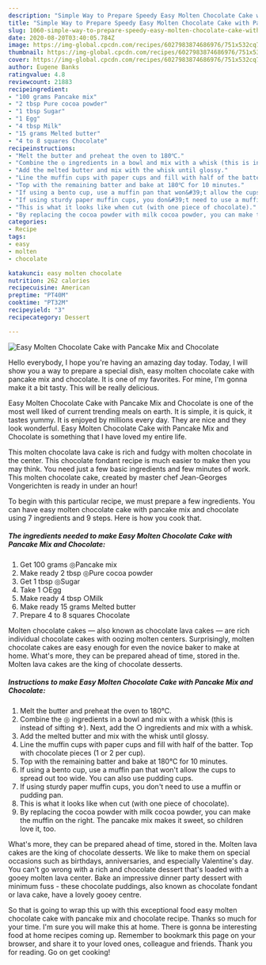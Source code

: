 ```yaml
---
description: "Simple Way to Prepare Speedy Easy Molten Chocolate Cake with Pancake Mix and Chocolate"
title: "Simple Way to Prepare Speedy Easy Molten Chocolate Cake with Pancake Mix and Chocolate"
slug: 1060-simple-way-to-prepare-speedy-easy-molten-chocolate-cake-with-pancake-mix-and-chocolate
date: 2020-08-20T03:40:05.784Z
image: https://img-global.cpcdn.com/recipes/6027983874686976/751x532cq70/easy-molten-chocolate-cake-with-pancake-mix-and-chocolate-recipe-main-photo.jpg
thumbnail: https://img-global.cpcdn.com/recipes/6027983874686976/751x532cq70/easy-molten-chocolate-cake-with-pancake-mix-and-chocolate-recipe-main-photo.jpg
cover: https://img-global.cpcdn.com/recipes/6027983874686976/751x532cq70/easy-molten-chocolate-cake-with-pancake-mix-and-chocolate-recipe-main-photo.jpg
author: Eugene Banks
ratingvalue: 4.8
reviewcount: 21883
recipeingredient:
- "100 grams Pancake mix"
- "2 tbsp Pure cocoa powder"
- "1 tbsp Sugar"
- "1 Egg"
- "4 tbsp Milk"
- "15 grams Melted butter"
- "4 to 8 squares Chocolate"
recipeinstructions:
- "Melt the butter and preheat the oven to 180℃."
- "Combine the ◎ ingredients in a bowl and mix with a whisk (this is instead of sifting ☆). Next, add the ○ ingredients and mix with a whisk."
- "Add the melted butter and mix with the whisk until glossy."
- "Line the muffin cups with paper cups and fill with half of the batter. Top with chocolate pieces (1 or 2 per cup)."
- "Top with the remaining batter and bake at 180℃ for 10 minutes."
- "If using a bento cup, use a muffin pan that won&#39;t allow the cups to spread out too wide. You can also use pudding cups."
- "If using sturdy paper muffin cups, you don&#39;t need to use a muffin or pudding pan."
- "This is what it looks like when cut (with one piece of chocolate)."
- "By replacing the cocoa powder with milk cocoa powder, you can make the muffin on the right. The pancake mix makes it sweet, so children love it, too."
categories:
- Recipe
tags:
- easy
- molten
- chocolate

katakunci: easy molten chocolate 
nutrition: 262 calories
recipecuisine: American
preptime: "PT40M"
cooktime: "PT32M"
recipeyield: "3"
recipecategory: Dessert

---
```



![Easy Molten Chocolate Cake with Pancake Mix and Chocolate](https://img-global.cpcdn.com/recipes/6027983874686976/751x532cq70/easy-molten-chocolate-cake-with-pancake-mix-and-chocolate-recipe-main-photo.jpg)

Hello everybody, I hope you're having an amazing day today. Today, I will show you a way to prepare a special dish, easy molten chocolate cake with pancake mix and chocolate. It is one of my favorites. For mine, I'm gonna make it a bit tasty. This will be really delicious.

Easy Molten Chocolate Cake with Pancake Mix and Chocolate is one of the most well liked of current trending meals on earth. It is simple, it is quick, it tastes yummy. It is enjoyed by millions every day. They are nice and they look wonderful. Easy Molten Chocolate Cake with Pancake Mix and Chocolate is something that I have loved my entire life.

This molten chocolate lava cake is rich and fudgy with molten chocolate in the center. This chocolate fondant recipe is much easier to make then you may think. You need just a few basic ingredients and few minutes of work. This molten chocolate cake, created by master chef Jean-Georges Vongerichten is ready in under an hour!


To begin with this particular recipe, we must prepare a few ingredients. You can have easy molten chocolate cake with pancake mix and chocolate using 7 ingredients and 9 steps. Here is how you cook that.

<!--inarticleads1-->

##### The ingredients needed to make Easy Molten Chocolate Cake with Pancake Mix and Chocolate:

1. Get 100 grams ◎Pancake mix
1. Make ready 2 tbsp ◎Pure cocoa powder
1. Get 1 tbsp ◎Sugar
1. Take 1 ○Egg
1. Make ready 4 tbsp ○Milk
1. Make ready 15 grams Melted butter
1. Prepare 4 to 8 squares Chocolate


Molten chocolate cakes — also known as chocolate lava cakes — are rich individual chocolate cakes with oozing molten centers. Surprisingly, molten chocolate cakes are easy enough for even the novice baker to make at home. What&#39;s more, they can be prepared ahead of time, stored in the. Molten lava cakes are the king of chocolate desserts. 

<!--inarticleads2-->

##### Instructions to make Easy Molten Chocolate Cake with Pancake Mix and Chocolate:

1. Melt the butter and preheat the oven to 180℃.
1. Combine the ◎ ingredients in a bowl and mix with a whisk (this is instead of sifting ☆). Next, add the ○ ingredients and mix with a whisk.
1. Add the melted butter and mix with the whisk until glossy.
1. Line the muffin cups with paper cups and fill with half of the batter. Top with chocolate pieces (1 or 2 per cup).
1. Top with the remaining batter and bake at 180℃ for 10 minutes.
1. If using a bento cup, use a muffin pan that won&#39;t allow the cups to spread out too wide. You can also use pudding cups.
1. If using sturdy paper muffin cups, you don&#39;t need to use a muffin or pudding pan.
1. This is what it looks like when cut (with one piece of chocolate).
1. By replacing the cocoa powder with milk cocoa powder, you can make the muffin on the right. The pancake mix makes it sweet, so children love it, too.


What&#39;s more, they can be prepared ahead of time, stored in the. Molten lava cakes are the king of chocolate desserts. We like to make them on special occasions such as birthdays, anniversaries, and especially Valentine&#39;s day. You can&#39;t go wrong with a rich and chocolate dessert that&#39;s loaded with a gooey molten lava center. Bake an impressive dinner party dessert with minimum fuss - these chocolate puddings, also known as chocolate fondant or lava cake, have a lovely gooey centre. 

So that is going to wrap this up with this exceptional food easy molten chocolate cake with pancake mix and chocolate recipe. Thanks so much for your time. I'm sure you will make this at home. There is gonna be interesting food at home recipes coming up. Remember to bookmark this page on your browser, and share it to your loved ones, colleague and friends. Thank you for reading. Go on get cooking!
